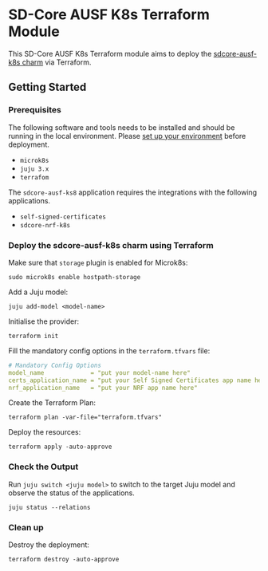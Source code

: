 # SD-Core AUSF K8s Terraform Module

This SD-Core AUSF K8s Terraform module aims to deploy the [sdcore-ausf-k8s charm](https://charmhub.io/sdcore-ausf-k8s) via Terraform.

## Getting Started

### Prerequisites

The following software and tools needs to be installed and should be running in the local environment. Please [set up your environment](https://discourse.charmhub.io/t/set-up-your-development-environment-with-microk8s-for-juju-terraform-provider/13109) before deployment.

- `microk8s`
- `juju 3.x`
- `terrafom`

The `sdcore-ausf-ks8` application requires the integrations with the following applications.

- `self-signed-certificates`
- `sdcore-nrf-k8s`

### Deploy the sdcore-ausf-k8s charm using Terraform

Make sure that `storage` plugin is enabled for Microk8s:

```console
sudo microk8s enable hostpath-storage
```

Add a Juju model:

```console
juju add-model <model-name>
```

Initialise the provider:

```console
terraform init
```

Fill the mandatory config options in the `terraform.tfvars` file:

```yaml
# Mandatory Config Options
model_name             = "put your model-name here"
certs_application_name = "put your Self Signed Certificates app name here"
nrf_application_name   = "put your NRF app name here"
```

Create the Terraform Plan:

```console
terraform plan -var-file="terraform.tfvars" 
```

Deploy the resources:

```console
terraform apply -auto-approve 
```

### Check the Output

Run `juju switch <juju model>` to switch to the target Juju model and observe the status of the applications.

```console
juju status --relations
```

### Clean up

Destroy the deployment:

```console
terraform destroy -auto-approve
```
